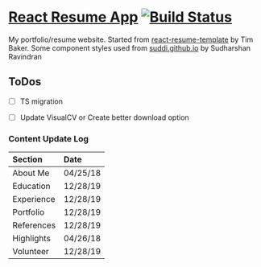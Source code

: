 # [React Resume App](https://donstolz.tech/) [![Build Status](https://travis-ci.org/donald-stolz/resume.svg?branch=master)](https://travis-ci.org/donald-stolz/resume)

My portfolio/resume website. Started from [react-resume-template](https://github.com/tbakerx/react-resume-template) by Tim Baker. Some component styles used from [suddi.github.io](https://github.com/suddi/suddi.github.io) by Sudharshan Ravindran

## ToDos

-   [ ] TS migration
-   [ ] Update VisualCV or Create better download option


### Content Update Log

| Section    | Date     |
| :--------- | :------- |
| About Me   | 04/25/18 |
| Education  | 12/28/19 |
| Experience | 12/28/19 |
| Portfolio  | 12/28/19 |
| References | 12/28/19 |
| Highlights | 04/26/18 |
| Volunteer  | 12/28/19 |


